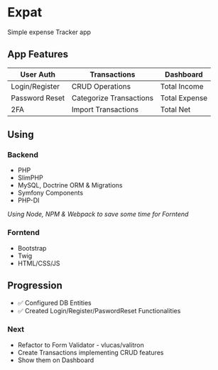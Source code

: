 # Expat
Simple expense Tracker app

## App Features ##
User Auth       | Transactions              | Dashboard
-------------   | -------------             | -------------
Login/Register  | CRUD Operations           | Total Income
Password Reset  | Categorize Transactions   | Total Expense
2FA             | Import Transactions       | Total Net

## Using ##
### Backend ###
* PHP
* SlimPHP
* MySQL, Doctrine ORM & Migrations
* Symfony Components
* PHP-DI

*Using Node, NPM & Webpack to save some time for Forntend* 

### Forntend ###
* Bootstrap
* Twig
* HTML/CSS/JS


## Progression ##
* ✅ Configured DB Entities
* ✅ Created Login/Register/PaswordReset Functionalities
### Next ### 
* Refactor to Form Validator - vlucas/valitron
* Create Transactions implementing CRUD features
* Show them on Dashboard
